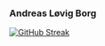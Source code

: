 ### Andreas Løvig Borg

[![GitHub Streak](https://github-readme-streak-stats.herokuapp.com/?user=andreasborgaau)](https://git.io/streak-stats)
